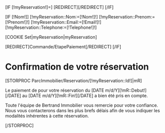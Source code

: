 [IF [!myReservation!]=]
[REDIRECT][/REDIRECT]
[/IF]


[IF [!Nom!]]
[!myReservation::Nom:=[!Nom!]!]
[!myReservation::Prenom:=[!Prenom!]!]
[!myReservation::Email:=[!Email!]!]
[!myReservation::Telephone:=[!Telephone!]!]

[COOKIE Set|myReservation|myReservation]

[REDIRECT]Commande/EtapePaiement[/REDIRECT]
[/IF]

<div id="content">
    <div class="container">
        <div id="main">
            <div class="row">
                <div class="span12">
                    <h1 class="page-header">Confirmation de votre réservation</h1>
                    [STORPROC ParcImmobilier/Reservation/[!myReservation::Id!]|mR]
                    <p>
                        Le paiement de pour votre réservation du [DATE m/d/Y][!mR::Debut!][/DATE] au [DATE m/d/Y][!mR::Fin!][/DATE] a bien été pris en compte.
                    </p>
                    <p>
                        Toute l'équipe de Bertrand Immobilier vous remercie pour votre confiance. Nous vous contacterons dans les plus brefs délais afin de vous indiquer les modalités inhérentes à cette réservation.
                    </p>
                    [/STORPROC]
                </div>
            </div>
        </div>
    </div>
</div>